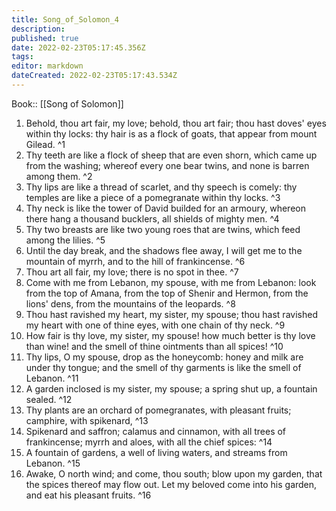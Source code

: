 ```yaml
---
title: Song_of_Solomon_4
description: 
published: true
date: 2022-02-23T05:17:45.356Z
tags: 
editor: markdown
dateCreated: 2022-02-23T05:17:43.534Z
---
```


 Book:: [[Song of Solomon]]
 1. Behold, thou art fair, my love; behold, thou art fair; thou hast doves' eyes within thy locks: thy hair is as a flock of goats, that appear from mount Gilead. ^1
 2. Thy teeth are like a flock of sheep that are even shorn, which came up from the washing; whereof every one bear twins, and none is barren among them. ^2
 3. Thy lips are like a thread of scarlet, and thy speech is comely: thy temples are like a piece of a pomegranate within thy locks. ^3
 4. Thy neck is like the tower of David builded for an armoury, whereon there hang a thousand bucklers, all shields of mighty men. ^4
 5. Thy two breasts are like two young roes that are twins, which feed among the lilies. ^5
 6. Until the day break, and the shadows flee away, I will get me to the mountain of myrrh, and to the hill of frankincense. ^6
 7. Thou art all fair, my love; there is no spot in thee. ^7
 8. Come with me from Lebanon, my spouse, with me from Lebanon: look from the top of Amana, from the top of Shenir and Hermon, from the lions' dens, from the mountains of the leopards. ^8
 9. Thou hast ravished my heart, my sister, my spouse; thou hast ravished my heart with one of thine eyes, with one chain of thy neck. ^9
 10. How fair is thy love, my sister, my spouse! how much better is thy love than wine! and the smell of thine ointments than all spices! ^10
 11. Thy lips, O my spouse, drop as the honeycomb: honey and milk are under thy tongue; and the smell of thy garments is like the smell of Lebanon. ^11
 12. A garden inclosed is my sister, my spouse; a spring shut up, a fountain sealed. ^12
 13. Thy plants are an orchard of pomegranates, with pleasant fruits; camphire, with spikenard, ^13
 14. Spikenard and saffron; calamus and cinnamon, with all trees of frankincense; myrrh and aloes, with all the chief spices: ^14
 15. A fountain of gardens, a well of living waters, and streams from Lebanon. ^15
 16. Awake, O north wind; and come, thou south; blow upon my garden, that the spices thereof may flow out. Let my beloved come into his garden, and eat his pleasant fruits. ^16
